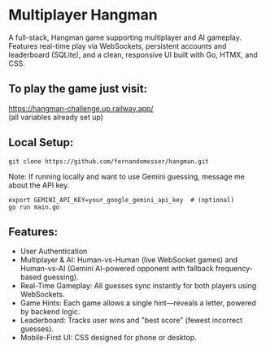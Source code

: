 # Multiplayer Hangman

A full-stack, Hangman game supporting multiplayer and AI gameplay. Features real-time play via WebSockets, persistent accounts and leaderboard (SQLite), and a clean, responsive UI built with Go, HTMX, and CSS.

## To play the game just visit:  
https://hangman-challenge.up.railway.app/  
(all variables already set up)

## Local Setup:
```
git clone https://github.com/fernandomesser/hangman.git
```

Note: If running locally and want to use Gemini guessing, message me about the API key.  
```
export GEMINI_API_KEY=your_google_gemini_api_key  # (optional)
go run main.go
```

## Features:

- User Authentication  
- Multiplayer & AI: Human-vs-Human (live WebSocket games) and Human-vs-AI (Gemini AI-powered opponent with fallback frequency-based guessing).  
- Real-Time Gameplay: All guesses sync instantly for both players using WebSockets.  
- Game Hints: Each game allows a single hint—reveals a letter, powered by backend logic.  
- Leaderboard: Tracks user wins and "best score" (fewest incorrect guesses).  
- Mobile-First UI: CSS designed for phone or desktop.
